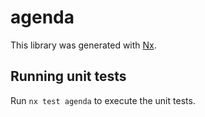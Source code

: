 # agenda

This library was generated with [Nx](https://nx.dev).

## Running unit tests

Run `nx test agenda` to execute the unit tests.
